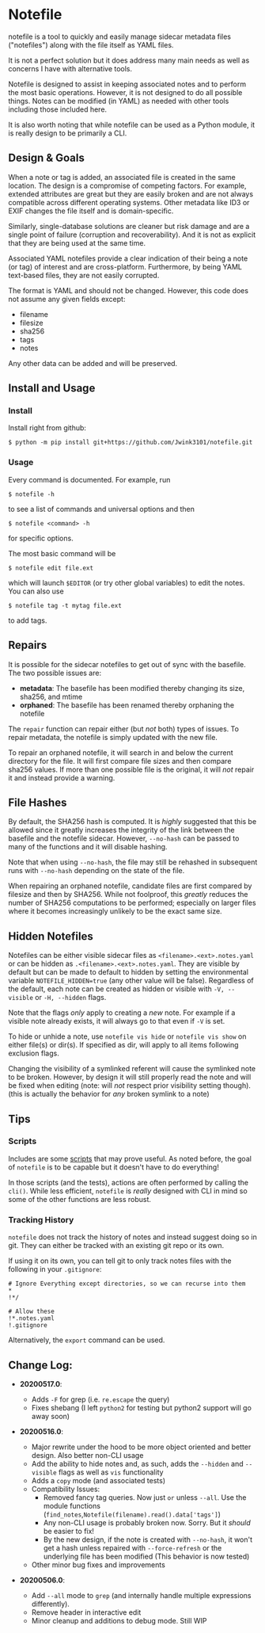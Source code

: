 # Notefile

notefile is a tool to quickly and easily manage sidecar metadata files ("notefiles") along with the file itself as YAML files.

It is not a perfect solution but it does address many main needs as well as concerns I have with alternative tools.

Notefile is designed to assist in keeping associated notes and to perform the most basic operations. However, it is not designed to do all possible things. Notes can be modified (in YAML) as needed with other tools including those included here.

It is also worth noting that while notefile can be used as a Python module, it is really design to be primarily a CLI.

## Design & Goals

When a note or tag is added, an associated file is created in the same location. The design is a compromise of competing factors. For example, extended attributes are great but they are easily broken and are not always compatible across different operating systems. Other metadata like ID3 or EXIF changes the file itself and is domain-specific. 

Similarly, single-database solutions are cleaner but risk damage and are a single point of failure (corruption and recoverability). And it is not as explicit that they are being used at the same time.

Associated YAML notefiles provide a clear indication of their being a note (or tag) of interest and are cross-platform. Furthermore, by being YAML text-based files, they are not easily corrupted.

The format is YAML and should not be changed. However, this code does not assume any given fields except:

* filename
* filesize
* sha256
* tags
* notes

Any other data can be added and will be preserved.

## Install and Usage

### Install

Install right from github:

    $ python -m pip install git+https://github.com/Jwink3101/notefile.git

### Usage

Every command is documented. For example, run

    $ notefile -h

to see a list of commands and universal options and then

    $ notefile <command> -h

for specific options.

The most basic command will be

    $ notefile edit file.ext

which will launch `$EDITOR` (or try other global variables) to edit the notes. You can also use 

    $ notefile tag -t mytag file.ext

to add tags.


## Repairs

It is possible for the sidecar notefiles to get out of sync with the basefile. The two possible issues are:

* **metadata**: The basefile has been modified thereby changing its size, sha256, and mtime
* **orphaned**: The basefile has been renamed thereby orphaning the notefile

The `repair` function can repair either (but *not* both) types of issues. To repair metadata, the notefile is simply updated with the new file.

To repair an orphaned notefile, it will search in and below the current directory for the file. It will first compare file sizes and then compare sha256 values. If more than one possible file is the original, it will *not* repair it and instead provide a warning.

## File Hashes

By default, the SHA256 hash is computed. It is *highly* suggested that this be allowed since it greatly increases the integrity of the link between the basefile and the notefile sidecar. However, `--no-hash` can be passed to many of the functions and it will disable hashing.

Note that when using `--no-hash`, the file may still be rehashed in subsequent runs with `--no-hash` depending on the state of the file.

When repairing an orphaned notefile, candidate files are first compared by filesize and then by SHA256. While not foolproof, this *greatly* reduces the number of SHA256 computations to be performed; especially on larger files where it becomes increasingly unlikely to be the exact same size.

## Hidden Notefiles

Notefiles can be either visible sidecar files as `<filename>.<ext>.notes.yaml` or can be hidden as `.<filename>.<ext>.notes.yaml`. They are visible by default but can be made to default to hidden by setting the environmental variable `NOTEFILE_HIDDEN=true` (any other value will be false). Regardless of the default, each note can be created as hidden or visible with `-V, --visible` or `-H, --hidden` flags.

Note that the flags *only* apply to creating a *new* note. For example if a visible note already exists, it will always go to that even if `-V` is set.

To hide or unhide a note, use `notefile vis hide` or `notefile vis show` on either file(s) or dir(s). If specified as dir, will apply to all items following exclusion flags.

Changing the visibility of a symlinked referent will cause the symlinked note to be broken. However, by design it will still properly read the note and will be fixed when editing (note: will *not* respect prior visibility setting though). (this is actually the behavior for *any* broken symlink to a note)

## Tips

### Scripts

Includes are some [scripts](scripts/) that may prove useful. As noted before, the goal of `notefile` is to be capable but it doesn't have to do everything! 

In those scripts (and the tests), actions are often performed by calling the `cli()`. While less efficient, `notefile` is *really* designed with CLI in mind so some of the other functions are less robust.

### Tracking History

`notefile` does not track the history of notes and instead suggest doing so in git. They can either be tracked with an existing git repo or its own.

If using it on its own, you can tell git to only track notes files with the following in your  `.gitignore`:

```git
# Ignore Everything except directories, so we can recurse into them
*
!*/

# Allow these
!*.notes.yaml
!.gitignore
```

Alternatively, the `export` command can be used.

## Change Log:

* **20200517.0**:
    * Adds `-F` for grep (i.e. `re.escape` the query)
    * Fixes shebang (I left `python2` for testing but python2 support will go away soon)

* **20200516.0**:
    * Major rewrite under the hood to be more object oriented and better design. Also better non-CLI usage
    * Add the ability to hide notes and, as such, adds the `--hidden` and `--visible` flags as well as `vis` functionality
    * Adds a `copy` mode (and associated tests)
    * Compatibility Issues:
        * Removed fancy tag queries. Now just `or` unless `--all`. Use the module functions (`find_notes`,`Notefile(filename).read().data['tags']`)
        * Any non-CLI usage is probably broken now. Sorry. But it *should* be easier to fix!
        * By the new design, if the note is created with `--no-hash`, it won't get a hash unless repaired with `--force-refresh` or the underlying file has been modified (This behavior is now tested)
    * Other minor bug fixes and improvements
        
    
* **20200506.0**: 
    * Add `--all` mode to `grep` (and internally handle multiple expressions differently).
    * Remove header in interactive edit
    * Minor cleanup and additions to debug mode. Still WIP
